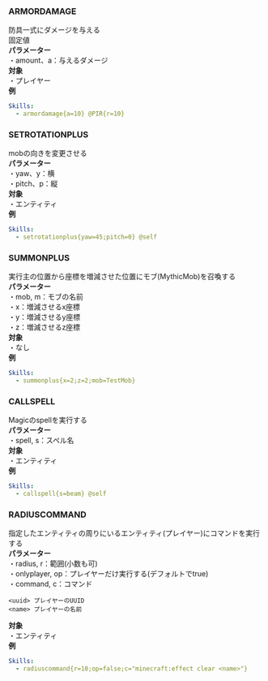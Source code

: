 ### ARMORDAMAGE
防具一式にダメージを与える\
固定値\
**パラメーター**\
・amount、a：与えるダメージ\
**対象**\
・プレイヤー\
**例**
```yaml
Skills:
  - armordamage{a=10} @PIR{r=10}
```

### SETROTATIONPLUS
mobの向きを変更させる\
**パラメーター**\
・yaw、y：横\
・pitch、p：縦\
**対象**\
・エンティティ\
**例**
```yaml
Skills:
  - setrotationplus{yaw=45;pitch=0} @self
```

### SUMMONPLUS
実行主の位置から座標を増減させた位置にモブ(MythicMob)を召喚する\
**パラメーター**\
・mob, m：モブの名前\
・x：増減させるx座標\
・y：増減させるy座標\
・z：増減させるz座標\
**対象**\
・なし\
**例**
```yaml
Skills:
  - summonplus{x=2;z=2;mob=TestMob}
```

### CALLSPELL
Magicのspellを実行する\
**パラメーター**\
・spell, s：スペル名\
**対象**\
・エンティティ\
**例**
```yaml
Skills:
  - callspell{s=beam} @self
```

### RADIUSCOMMAND
指定したエンティティの周りにいるエンティティ(プレイヤー)にコマンドを実行する\
**パラメーター**\
・radius, r：範囲(小数も可)\
・onlyplayer, op：プレイヤーだけ実行する(デフォルトでtrue)\
・command, c：コマンド
```
<uuid> プレイヤーのUUID
<name> プレイヤーの名前
```
**対象**\
・エンティティ\
**例**
```yaml
Skills:
  - radiuscommand{r=10;op=false;c="minecraft:effect clear <name>"}
```
